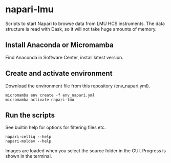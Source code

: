 # napari-lmu

Scripts to start Napari to browse data from LMU HCS instruments. The data structure is read with Dask, so it will not take huge amounts of memory.

## Install Anaconda or Micromamba
Find Anaconda in Software Center, install latest version.

## Create and activate environment
Download the environment file from this repository (env\_napari.yml).
```
micromamba env create -f env_napari.yml
micromamba activate napari-lmu
```

## Run the scripts
See builtin help for options for filtering files etc.
```
napari-celliq --help
napari-moldev --help
```
Images are loaded when you select the source folder in the GUI. Progress is shown in the terminal.
